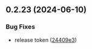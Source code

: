 ## 0.2.23 (2024-06-10)


### Bug Fixes

* release token ([24409e3](https://github.com/tiavina-mika/check-password-complexity/commit/24409e36fcd89b389dd50a0da704199a99fdd0cf))



